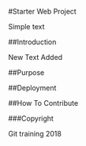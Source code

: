 #Starter Web Project

Simple text

##Introduction


New Text Added 

##Purpose

##Deployment

##How To Contribute

###Copyright

Git training 2018


